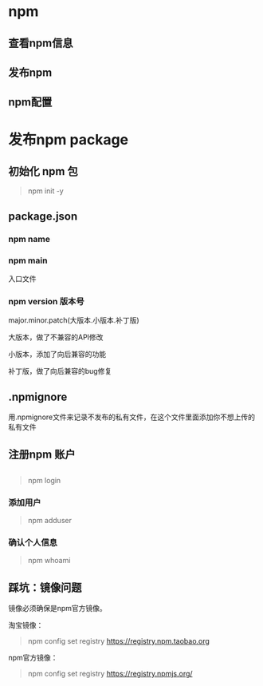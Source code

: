 # npm 


## 查看npm信息


## 发布npm 


## npm配置


# 发布npm package

## 初始化 npm 包

> npm init -y

## package.json
### npm name
### npm main
入口文件
### npm version 版本号
major.minor.patch(大版本.小版本.补丁版)

大版本，做了不兼容的API修改

小版本，添加了向后兼容的功能

补丁版，做了向后兼容的bug修复

## .npmignore

用.npmignore文件来记录不发布的私有文件，在这个文件里面添加你不想上传的私有文件

## 注册npm 账户

## 
> npm login 

### 添加用户
> npm adduser 

### 确认个人信息
> npm whoami

## 踩坑：镜像问题
镜像必须确保是npm官方镜像。

淘宝镜像：
> npm config set registry https://registry.npm.taobao.org

npm官方镜像：
> npm config set registry https://registry.npmjs.org/
